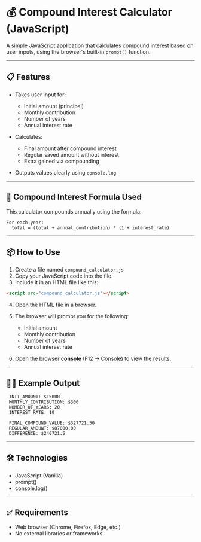# 💰 Compound Interest Calculator (JavaScript)

A simple JavaScript application that calculates compound interest based on user inputs, using the browser's built-in `prompt()` function.

---

## 📋 Features

* Takes user input for:

  * Initial amount (principal)
  * Monthly contribution
  * Number of years
  * Annual interest rate
* Calculates:

  * Final amount after compound interest
  * Regular saved amount without interest
  * Extra gained via compounding
* Outputs values clearly using `console.log`

---

## 🧮 Compound Interest Formula Used

This calculator compounds annually using the formula:

```text
For each year:
  total = (total + annual_contribution) * (1 + interest_rate)
```

---

## 📦 How to Use

1. Create a file named `compound_calculator.js`
2. Copy your JavaScript code into the file.
3. Include it in an HTML file like this:

```html
<script src="compound_calculator.js"></script>
```

4. Open the HTML file in a browser.

5. The browser will prompt you for the following:

   * Initial amount
   * Monthly contribution
   * Number of years
   * Annual interest rate

6. Open the browser **console** (F12 → Console) to view the results.

---

## 🧑‍💻 Example Output

```
 INIT_AMOUNT: $15000
 MONTHLY_CONTRIBUTION: $300
 NUMBER_OF_YEARS: 20
 INTEREST_RATE: 10

 FINAL_COMPOUND_VALUE: $327721.50
 REGULAR_AMOUNT: $87000.00
 DIFFERENCE: $240721.5 
```

---

## 🛠 Technologies

* JavaScript (Vanilla)
* prompt()
* console.log()

---

## ✅ Requirements

* Web browser (Chrome, Firefox, Edge, etc.)
* No external libraries or frameworks


